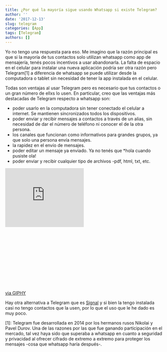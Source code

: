 ```yaml
---
title: ¿Por qué la mayoría sigue usando Whatsapp si existe Telegram?
author: ''
date: '2017-12-13'
slug: telegram
categories: [App]
tags: [Telegram]
authors: []
---
```


Yo no tengo una respuesta para eso. Me imagino que la razón principal es que si la mayoría de tus contactos solo utilizan whatsapp como app de mensajería, tenés pocos incentivos a usar abandonarla. La falta de espacio en el celular para instalar una nueva aplicación podría ser otra razón pero Telegram[1] a diferencia de whatsapp se puede utilizar desde la computadora o tablet sin necesidad de tener la app instalada en el celular. 

Todas son ventajas al usar Telegram pero es necesario que tus contactos o un gran número de ellxs lo usen. En particular, creo que las ventajas más destacadas de Telegram respecto a whatsapp son:

- poder usarlo en la computadora sin tener conectado el celular a internet. Se mantienen sincronizados todos los dispositivos. 
- poder enviar y recibir mensajes a contactos a través de un alias, sin necesidad de dar el número de teléfono ni conocer el de la otra persona.
- los canales que funcionan como informativos para grandes grupos, ya que solo una persona envía mensajes.
- la rapidez en el envío de mensajes. 
- poder editar un mensaje ya enviado. Ya no tenés que *hola cuando pusiste ola!
- poder enviar y recibir cualquier tipo de archivos -pdf, html, txt, etc.

<div style="width:100%;height:0;padding-bottom:75%;position:relative;"><iframe src="https://giphy.com/embed/nsEJjp7okmqME" width="50%" height="50%" style="position:absolute" frameBorder="0" class="giphy-embed" allowFullScreen></iframe></div><p><a href="https://giphy.com/gifs/50m-nsEJjp7okmqME">via GIPHY</a></p>


Hay otra alternativa a Telegram que es [Signal](https://www.signal.org/) y si bien la tengo instalada casi no tengo contactos que la usen, por lo que el uso que le he dado es muy poco.

[1]: Telegram fue desarrollada en 2014 por los hermanos rusos Nikolai y Pavel Durov. Una de las razones por las que fue ganando participación en el mercado, tal vez haya sido que superaba a whatsapp en cuanto a seguridad y privacidad al ofrecer cifrado de extremo a extremo para proteger los mensajes -cosa que whatsapp haría después-.

